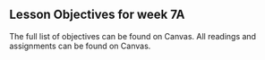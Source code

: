 ## Lesson Objectives for week 7A



The full list of objectives can be found on Canvas. All readings and assignments can be found on Canvas.




